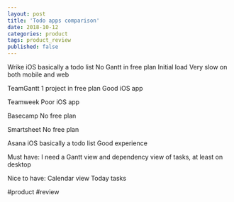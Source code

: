 ```yaml
---
layout: post
title: 'Todo apps comparison'
date: 2018-10-12
categories: product
tags: product_review
published: false
---
```


Wrike
iOS basically a todo list
No Gantt in free plan
Initial load Very slow on both mobile and web

TeamGantt
1 project in free plan
Good iOS app

Teamweek
Poor iOS app

Basecamp
No free plan

Smartsheet
No free plan

Asana
iOS basically a todo list
Good experience 

Must have:
I need a Gantt view and dependency view of tasks, at least on desktop

Nice to have:
Calendar view
Today tasks


#product #review
